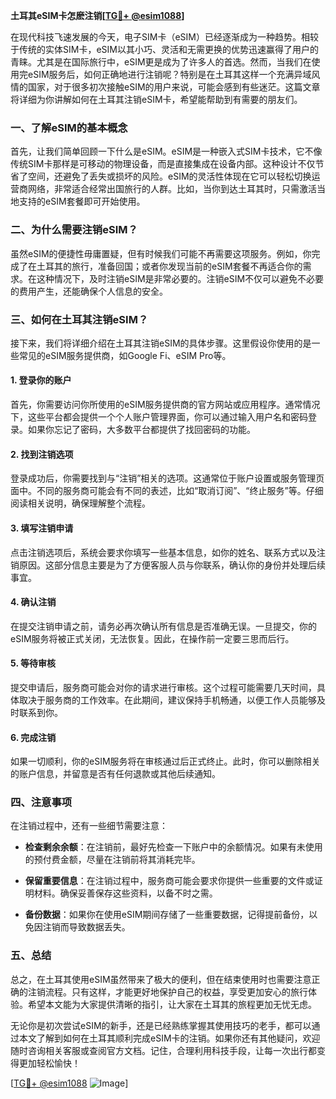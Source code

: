 **土耳其eSIM卡怎麽注销[[TG💪+ @esim1088](https://t.me/s/esim1088)]**

在现代科技飞速发展的今天，电子SIM卡（eSIM）已经逐渐成为一种趋势。相较于传统的实体SIM卡，eSIM以其小巧、灵活和无需更换的优势迅速赢得了用户的青睐。尤其是在国际旅行中，eSIM更是成为了许多人的首选。然而，当我们在使用完eSIM服务后，如何正确地进行注销呢？特别是在土耳其这样一个充满异域风情的国家，对于很多初次接触eSIM的用户来说，可能会感到有些迷茫。这篇文章将详细为你讲解如何在土耳其注销eSIM卡，希望能帮助到有需要的朋友们。

### 一、了解eSIM的基本概念

首先，让我们简单回顾一下什么是eSIM。eSIM是一种嵌入式SIM卡技术，它不像传统SIM卡那样是可移动的物理设备，而是直接集成在设备内部。这种设计不仅节省了空间，还避免了丢失或损坏的风险。eSIM的灵活性体现在它可以轻松切换运营商网络，非常适合经常出国旅行的人群。比如，当你到达土耳其时，只需激活当地支持的eSIM套餐即可开始使用。

### 二、为什么需要注销eSIM？

虽然eSIM的便捷性毋庸置疑，但有时候我们可能不再需要这项服务。例如，你完成了在土耳其的旅行，准备回国；或者你发现当前的eSIM套餐不再适合你的需求。在这种情况下，及时注销eSIM是非常必要的。注销eSIM不仅可以避免不必要的费用产生，还能确保个人信息的安全。

### 三、如何在土耳其注销eSIM？

接下来，我们将详细介绍在土耳其注销eSIM的具体步骤。这里假设你使用的是一些常见的eSIM服务提供商，如Google Fi、eSIM Pro等。

#### 1. 登录你的账户

首先，你需要访问你所使用的eSIM服务提供商的官方网站或应用程序。通常情况下，这些平台都会提供一个个人账户管理界面，你可以通过输入用户名和密码登录。如果你忘记了密码，大多数平台都提供了找回密码的功能。

#### 2. 找到注销选项

登录成功后，你需要找到与“注销”相关的选项。这通常位于账户设置或服务管理页面中。不同的服务商可能会有不同的表述，比如“取消订阅”、“终止服务”等。仔细阅读相关说明，确保理解整个流程。

#### 3. 填写注销申请

点击注销选项后，系统会要求你填写一些基本信息，如你的姓名、联系方式以及注销原因。这部分信息主要是为了方便客服人员与你联系，确认你的身份并处理后续事宜。

#### 4. 确认注销

在提交注销申请之前，请务必再次确认所有信息是否准确无误。一旦提交，你的eSIM服务将被正式关闭，无法恢复。因此，在操作前一定要三思而后行。

#### 5. 等待审核

提交申请后，服务商可能会对你的请求进行审核。这个过程可能需要几天时间，具体取决于服务商的工作效率。在此期间，建议保持手机畅通，以便工作人员能够及时联系到你。

#### 6. 完成注销

如果一切顺利，你的eSIM服务将在审核通过后正式终止。此时，你可以删除相关的账户信息，并留意是否有任何退款或其他后续通知。

### 四、注意事项

在注销过程中，还有一些细节需要注意：

- **检查剩余余额**：在注销前，最好先检查一下账户中的余额情况。如果有未使用的预付费金额，尽量在注销前将其消耗完毕。
  
- **保留重要信息**：在注销过程中，服务商可能会要求你提供一些重要的文件或证明材料。确保妥善保存这些资料，以备不时之需。

- **备份数据**：如果你在使用eSIM期间存储了一些重要数据，记得提前备份，以免因注销而导致数据丢失。

### 五、总结

总之，在土耳其使用eSIM虽然带来了极大的便利，但在结束使用时也需要注意正确的注销流程。只有这样，才能更好地保护自己的权益，享受更加安心的旅行体验。希望本文能为大家提供清晰的指引，让大家在土耳其的旅程更加无忧无虑。

无论你是初次尝试eSIM的新手，还是已经熟练掌握其使用技巧的老手，都可以通过本文了解到如何在土耳其顺利完成eSIM卡的注销。如果你还有其他疑问，欢迎随时咨询相关客服或查阅官方文档。记住，合理利用科技手段，让每一次出行都变得更加轻松愉快！

[[TG💪+ @esim1088](https://t.me/s/esim1088) ![Image](https://i.postimg.cc/4NQfJmqS/Snipaste-2025-05-13-00-14-12.png)]